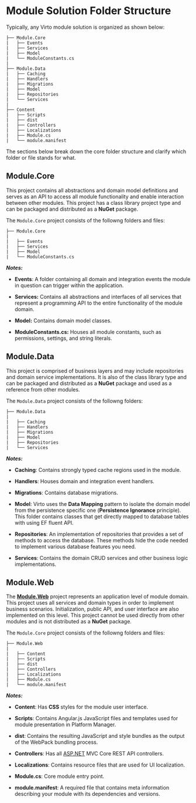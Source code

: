 ﻿# Module Solution Folder Structure

Typically, any Virto module solution is organized as shown below:

```
├── Module.Core
|	├── Events
|	├── Services
|	├── Model
|	└── ModuleConstants.cs
|
├── Module.Data
|	├── Caching
|	├── Handlers
|	├── Migrations
|	├── Model
|	├── Repositories
|	└── Services
|
├── Content
|	├── Scripts
|	├── dist
|	├── Controllers
|	├── Localizations
|	├── Module.cs
|	└── module.manifest
```

The sections below break down the core folder structure and clarify which folder or file stands for what.

## Module.Core
This project contains all abstractions and domain model definitions and serves as an API to access all module functionality and enable interaction between other modules. This project has a class library project type and can be packaged and distributed as a **NuGet** package.

The `Module.Core` project consists of the followng folders and files:

```
├── Module.Core
|
|	├── Events
|	├── Services
|	├── Model
|	└── ModuleConstants.cs
```

***Notes:***

+ **Events**: A folder containing all domain and integration events the module in question can trigger within the application.

+ **Services:** Contains all abstractions and interfaces of all services that represent a programming API to the entire functionality of the module domain.

+ **Model:** Contains domain model classes.

+ **ModuleConstants.cs:** Houses all module constants, such as permissions, settings, and string literals.

## Module.Data
This project is comprised of business layers and may include repositories and domain service implementations. It is also of the class library type and can be packaged and distributed as a **NuGet** package and used as a reference from other modules.

The `Module.Data` project consists of the followng folders:

```
├── Module.Data
|
|	├── Caching
|	├── Handlers
|	├── Migrations
|	├── Model
|	├── Repositories
|	└── Services
```

***Notes:***

+ **Caching**: Contains strongly typed cache regions used in the module.
    
+ **Handlers**: Houses domain and integration event handlers.
    
+ **Migrations**: Contains database migrations.
    
+ **Model**: Virto uses the **Data Mapping** pattern to isolate the domain model from the persistence specific one (**Persistence Ignorance** principle). This folder contains classes that get directly mapped to database tables with using EF fluent API.
    
+ **Repositories**: An implementation of repositories that provides a set of methods to access the database. These methods hide the code needed to implement various database features you need.
    
+ **Services**: Contains the domain CRUD services and other business logic implementations.

## Module.Web

The [**Module.Web**](http://module.web/) project represents an application level of module domain. This project uses all services and domain types in order to implement business scenarios. Initialization, public API, and user interface are also implemented on this level. This project cannot be used directly from other modules and is not distributed as a **NuGet** package.

The `Module.Core` project consists of the followng folders and files:

```
├── Module.Web
|
|	├── Content
|	├── Scripts
|	├── dist
|	├── Controllers
|	├── Localizations
|	├── Module.cs
|	└── module.manifest
```

***Notes:***

+ **Content**: Has **CSS** styles for the module user interface.
    
+ **Scripts**: Contains Angular.js JavaScript files and templates used for module presentation in Platform Manager.
    
+ **dist**: Contains the resulting JavaScript and style bundles as the output of the WebPack bundling process.
    
+ **Controllers**: Has all [ASP.NET](http://asp.net/) MVC Core REST API controllers.
    
+ **Localizations**: Contains resource files that are used for UI localization.
    
+ **Module.cs**: Core module entry point.
    
 + **module.manifest**: A required file that contains meta information describing your module with its dependencies and versions.
